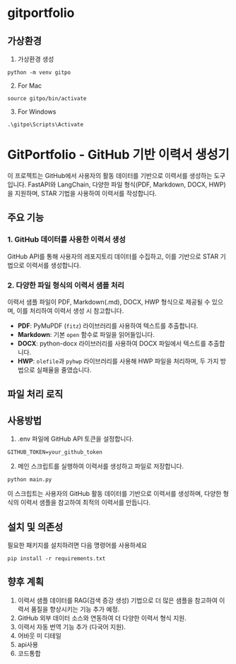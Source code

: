 # gitportfolio
 
## 가상환경
1. 가상환경 생성
```
python -m venv gitpo
```
2.  For Mac 
```
source gitpo/bin/activate
```
3. For Windows
```
.\gitpo\Scripts\Activate
```

# GitPortfolio - GitHub 기반 이력서 생성기

이 프로젝트는 GitHub에서 사용자의 활동 데이터를 기반으로 이력서를 생성하는 도구입니다. FastAPI와 LangChain, 다양한 파일 형식(PDF, Markdown, DOCX, HWP)을 지원하며, STAR 기법을 사용하여 이력서를 작성합니다.

## 주요 기능

### 1. GitHub 데이터를 사용한 이력서 생성
GitHub API를 통해 사용자의 레포지토리 데이터를 수집하고, 이를 기반으로 STAR 기법으로 이력서를 생성합니다.

### 2. 다양한 파일 형식의 이력서 샘플 처리
이력서 샘플 파일이 PDF, Markdown(.md), DOCX, HWP 형식으로 제공될 수 있으며, 이를 처리하여 이력서 생성 시 참고합니다.

- **PDF**: PyMuPDF (`fitz`) 라이브러리를 사용하여 텍스트를 추출합니다.
- **Markdown**: 기본 `open` 함수로 파일을 읽어들입니다.
- **DOCX**: python-docx 라이브러리를 사용하여 DOCX 파일에서 텍스트를 추출합니다.
- **HWP**: `olefile`과 `pyhwp` 라이브러리를 사용해 HWP 파일을 처리하며, 두 가지 방법으로 실패율을 줄였습니다.

## 파일 처리 로직

## 사용방법
1. .env 파일에 GitHub API 토큰을 설정합니다.
```
GITHUB_TOKEN=your_github_token
```
2. 메인 스크립트를 실행하여 이력서를 생성하고 파일로 저장합니다.
```
python main.py
```
이 스크립트는 사용자의 GitHub 활동 데이터를 기반으로 이력서를 생성하며, 다양한 형식의 이력서 샘플을 참고하여 최적의 이력서를 만듭니다.

## 설치 및 의존성
필요한 패키지를 설치하려면 다음 명령어를 사용하세요
```
pip install -r requirements.txt
```

## 향후 계획 
1. 이력서 샘플 데이터를 RAG(검색 증강 생성) 기법으로 더 많은 샘플을 참고하여 이력서 품질을 향상시키는 기능 추가 예정.
2. GitHub 외부 데이터 소스와 연동하여 더 다양한 이력서 형식 지원.
3. 이력서 자동 번역 기능 추가 (다국어 지원).
4. 어바웃 미 디테일
5. api사용
6. 코드통합
